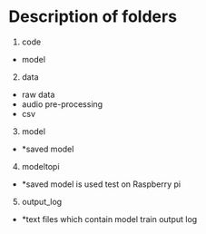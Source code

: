 # Description of folders

1. code
  * model
  
2. data
  * raw data
  * audio pre-processing 
  * csv
  
3. model
  * *saved model
  
4. modeltopi
  * *saved model is used test on Raspberry pi
  
5. output_log
  * *text files which contain model train output log
